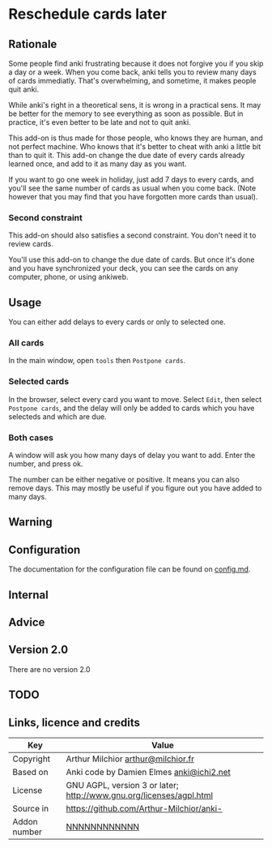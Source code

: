 # Reschedule cards later
## Rationale
Some people find anki frustrating because it does not forgive you if
you skip a day or a week. When you come back, anki tells you to review
many days of cards immediatly. That's overwhelming, and sometime, it
makes people quit anki.

While anki's right in a theoretical sens, it is wrong in a practical
sens. It may be better for the memory to see everything as soon as
possible. But in practice, it's even better to be late and not to quit
anki. 

This add-on is thus made for those people, who knows they are human,
and not perfect machine. Who knows that it's better to cheat with anki
a little bit than to quit it. This add-on change the due date of every
cards already learned once, and add to it as many day as you want.

If you want to go one week in holiday, just add 7 days to every cards,
and you'll see the same number of cards as usual when you come
back. (Note however that you may find that you have forgotten more
cards than usual).

### Second constraint
This add-on should also satisfies a second constraint. You don't need
it to review cards.

You'll use this add-on to change the due date of cards. But once it's
done and you have synchronized your deck, you can see the cards on any
computer, phone, or using ankiweb.

## Usage
You can either add delays to every cards or only to selected one.

### All cards
In the main window, open ```tools``` then ```Postpone cards```. 

### Selected cards
In the browser, select every card you want to move. Select ```Edit```,
then select ```Postpone cards```, and the delay will only be
added to cards which you have selecteds and which are due.

### Both cases
A window will ask you how many days of delay you want to
add. Enter the number, and press ok.

The number can be either negative or positive. It means you can also
remove days. This may mostly be useful if you figure out you have
added to many days.

## Warning

## Configuration
The documentation for the configuration file can be found on [config.md](https://github.com/Arthur-Milchior/Anki-postpone-reviews).



## Internal

## Advice

## Version 2.0
There are no version 2.0

## TODO 

## Links, licence and credits

Key         |Value
------------|-------------------------------------------------------------------
Copyright   | Arthur Milchior <arthur@milchior.fr>
Based on    | Anki code by Damien Elmes <anki@ichi2.net>
License     | GNU AGPL, version 3 or later; http://www.gnu.org/licenses/agpl.html
Source in   | https://github.com/Arthur-Milchior/anki-
Addon number| [NNNNNNNNNNNN](https://ankiweb.net/shared/info/NNNNNNNNNNNN)
